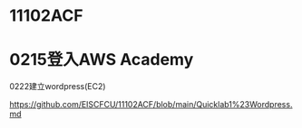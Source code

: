 # 11102ACF


# 0215登入AWS Academy


0222建立wordpress(EC2) 

https://github.com/EISCFCU/11102ACF/blob/main/Quicklab1%23Wordpress.md

